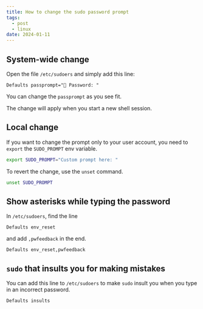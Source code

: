 ```yaml
---
title: How to change the sudo password prompt
tags:
  - post
  - linux
date: 2024-01-11
---
```


## System-wide change

Open the file `/etc/sudoers` and simply add this line:

```
Defaults passprompt="󰯄 Password: "
```

You can change the `passprompt` as you see fit.

The change will apply when you start a new shell session.

## Local change

If you want to change the prompt only to your user account, you need to `export` the `SUDO_PROMPT` env variable.

```sh
export SUDO_PROMPT="Custom prompt here: "
```

To revert the change, use the `unset` command.

```sh
unset SUDO_PROMPT
```

## Show asterisks while typing the password

In `/etc/sudoers`, find the line

```
Defaults env_reset
```

and add `,pwfeedback` in the end.

```
Defaults env_reset,pwfeedback
```

## `sudo` that insults you for making mistakes

You can add this line to `/etc/sudoers` to make `sudo` insult you when you type in an incorrect password.

```
Defaults insults
```
